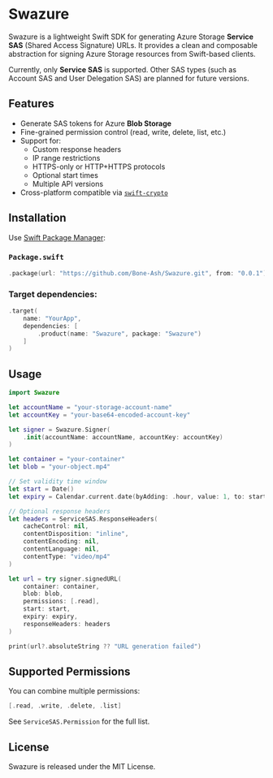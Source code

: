 # Swazure

Swazure is a lightweight Swift SDK for generating Azure Storage **Service SAS** (Shared Access Signature) URLs. It provides a clean and composable abstraction for signing Azure Storage resources from Swift-based clients.

Currently, only **Service SAS** is supported. Other SAS types (such as Account SAS and User Delegation SAS) are planned for future versions.

## Features

- Generate SAS tokens for Azure **Blob Storage**
- Fine-grained permission control (read, write, delete, list, etc.)
- Support for:
  - Custom response headers
  - IP range restrictions
  - HTTPS-only or HTTP+HTTPS protocols
  - Optional start times
  - Multiple API versions
- Cross-platform compatible via [`swift-crypto`](https://github.com/apple/swift-crypto)

## Installation

Use [Swift Package Manager](https://swift.org/package-manager/):

### `Package.swift`
```swift
.package(url: "https://github.com/Bone-Ash/Swazure.git", from: "0.0.1")
```

### Target dependencies:
```swift
.target(
    name: "YourApp",
    dependencies: [
        .product(name: "Swazure", package: "Swazure")
    ]
)
```

## Usage

```swift
import Swazure

let accountName = "your-storage-account-name"
let accountKey = "your-base64-encoded-account-key"

let signer = Swazure.Signer(
    .init(accountName: accountName, accountKey: accountKey)
)

let container = "your-container"
let blob = "your-object.mp4"

// Set validity time window
let start = Date()
let expiry = Calendar.current.date(byAdding: .hour, value: 1, to: start)!

// Optional response headers
let headers = ServiceSAS.ResponseHeaders(
    cacheControl: nil,
    contentDisposition: "inline",
    contentEncoding: nil,
    contentLanguage: nil,
    contentType: "video/mp4"
)

let url = try signer.signedURL(
    container: container,
    blob: blob,
    permissions: [.read],
    start: start,
    expiry: expiry,
    responseHeaders: headers
)

print(url?.absoluteString ?? "URL generation failed")
```

## Supported Permissions

You can combine multiple permissions:

```swift
[.read, .write, .delete, .list]
```

See `ServiceSAS.Permission` for the full list.

## License

Swazure is released under the MIT License.
